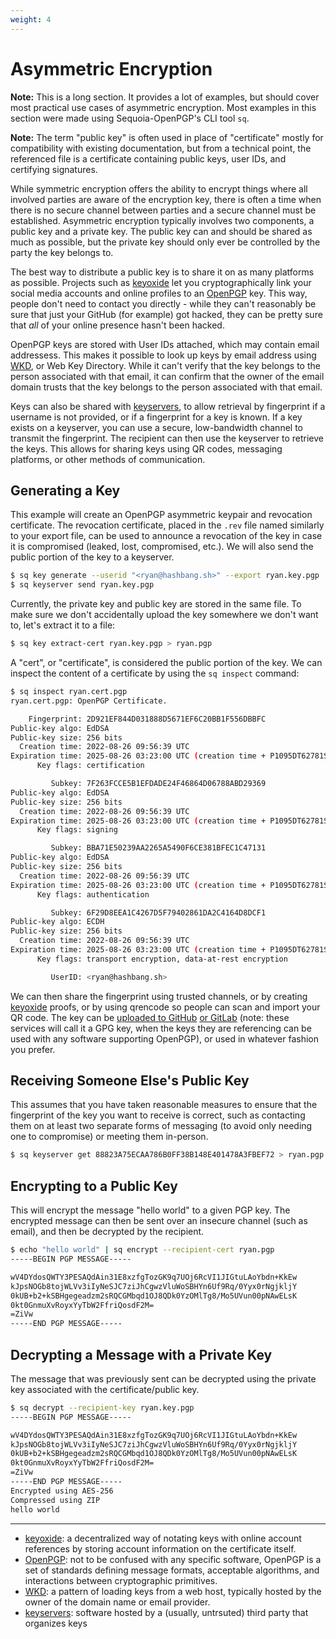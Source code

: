 ```yaml
---
weight: 4
---
```


# Asymmetric Encryption

**Note:** This is a long section. It provides a lot of examples, but should
cover most practical use cases of asymmetric encryption. Most examples in this
section were made using Sequoia-OpenPGP's CLI tool `sq`.

**Note:** The term "public key" is often used in place of "certificate" mostly
for compatibility with existing documentation, but from a technical point,
the referenced file is a certificate containing public keys, user IDs, and
certifying signatures.

While symmetric encryption offers the ability to encrypt things where all
involved parties are aware of the encryption key, there is often a time when
there is no secure channel between parties and a secure channel must be
established. Asymmetric encryption typically involves two components, a public
key and a private key. The public key can and should be shared as much as
possible, but the private key should only ever be controlled by the party the
key belongs to.

The best way to distribute a public key is to share it on as many platforms as
possible. Projects such as [keyoxide] let you cryptographically link your
social media accounts and online profiles to an [OpenPGP] key. This way, people
don't need to contact you directly - while they can't reasonably be sure that
just your GitHub (for example) got hacked, they can be pretty sure that _all_
of your online presence hasn't been hacked.

OpenPGP keys are stored with User IDs attached, which may contain email
addressess. This makes it possible to look up keys by email address using
[WKD], or Web Key Directory. While it can't verify that the key belongs to the
person associated with that email, it can confirm that the owner of the email
domain trusts that the key belongs to the person associated with that email.

Keys can also be shared with [keyservers], to allow retrieval by fingerprint
if a username is not provided, or if a fingerprint for a key is known. If a key
exists on a keyserver, you can use a secure, low-bandwidth channel to transmit
the fingerprint. The recipient can then use the keyserver to retrieve the keys.
This allows for sharing keys using QR codes, messaging platforms, or other
methods of communication.

## Generating a Key

This example will create an OpenPGP asymmetric keypair and revocation
certificate. The revocation certificate, placed in the `.rev` file named
similarly to your export file, can be used to announce a revocation of the key
in case it is compromised (leaked, lost, compromised, etc.).  We will also send
the public portion of the key to a keyserver.

```sh
$ sq key generate --userid "<ryan@hashbang.sh>" --export ryan.key.pgp
$ sq keyserver send ryan.key.pgp
```

Currently, the private key and public key are stored in the same file. To make
sure we don't accidentally upload the key somewhere we don't want to, let's
extract it to a file:

```sh
$ sq key extract-cert ryan.key.pgp > ryan.pgp
```

A "cert", or "certificate", is considered the public portion of the key. We can
inspect the content of a certificate by using the `sq inspect` command:

```sh
$ sq inspect ryan.cert.pgp
ryan.cert.pgp: OpenPGP Certificate.

    Fingerprint: 2D921EF844D031888D5671EF6C20BB1F556DBBFC
Public-key algo: EdDSA
Public-key size: 256 bits
  Creation time: 2022-08-26 09:56:39 UTC
Expiration time: 2025-08-26 03:23:00 UTC (creation time + P1095DT62781S)
      Key flags: certification

         Subkey: 7F263FCCE5B1EFDADE24F46864D06788ABD29369
Public-key algo: EdDSA
Public-key size: 256 bits
  Creation time: 2022-08-26 09:56:39 UTC
Expiration time: 2025-08-26 03:23:00 UTC (creation time + P1095DT62781S)
      Key flags: signing

         Subkey: BBA71E50239AA2265A5490F6CE381BFEC1C47131
Public-key algo: EdDSA
Public-key size: 256 bits
  Creation time: 2022-08-26 09:56:39 UTC
Expiration time: 2025-08-26 03:23:00 UTC (creation time + P1095DT62781S)
      Key flags: authentication

         Subkey: 6F29D8EEA1C4267D5F79402861DA2C4164D8DCF1
Public-key algo: ECDH
Public-key size: 256 bits
  Creation time: 2022-08-26 09:56:39 UTC
Expiration time: 2025-08-26 03:23:00 UTC (creation time + P1095DT62781S)
      Key flags: transport encryption, data-at-rest encryption

         UserID: <ryan@hashbang.sh>
```

We can then share the fingerprint using trusted channels, or by creating
[keyoxide] proofs, or by using qrencode so people can scan and import your
QR code. The key can be [uploaded to GitHub] [or GitLab] (note: these services
will call it a GPG key, when the keys they are referencing can be used with any
software supporting OpenPGP), or used in whatever fashion you prefer.

## Receiving Someone Else's Public Key

This assumes that you have taken reasonable measures to ensure that the
fingerprint of the key you want to receive is correct, such as contacting them
on at least two separate forms of messaging (to avoid only needing one to
compromise) or meeting them in-person.

```sh
$ sq keyserver get 88823A75ECAA786B0FF38B148E401478A3FBEF72 > ryan.pgp
```

## Encrypting to a Public Key

This will encrypt the message "hello world" to a given PGP key. The encrypted
message can then be sent over an insecure channel (such as email), and then
be decrypted by the recipient.

```sh
$ echo "hello world" | sq encrypt --recipient-cert ryan.pgp
-----BEGIN PGP MESSAGE-----

wV4DYdosQWTY3PESAQdAin31E8xzfgTozGK9q7UOj6RcVI1JIGtuLAoYbdn+KkEw
kJpsNOGb8tojWLVv3iIyNeSJC7ziJhCgwzVluWoSBHYn6Uf9Rq/0Yyx0rNgjkljY
0kUB+b2+kSBHgegeadzm2sRQCGMbqd1OJ8QDk0YzOMlTg8/Mo5UVun00pNAwELsK
0kt0GnmuXvRoyxYyTbW2FfriQosdF2M=
=ZiVw
-----END PGP MESSAGE-----
```

## Decrypting a Message with a Private Key

The message that was previously sent can be decrypted using the private key
associated with the certificate/public key.

```sh
$ sq decrypt --recipient-key ryan.key.pgp
-----BEGIN PGP MESSAGE-----

wV4DYdosQWTY3PESAQdAin31E8xzfgTozGK9q7UOj6RcVI1JIGtuLAoYbdn+KkEw
kJpsNOGb8tojWLVv3iIyNeSJC7ziJhCgwzVluWoSBHYn6Uf9Rq/0Yyx0rNgjkljY
0kUB+b2+kSBHgegeadzm2sRQCGMbqd1OJ8QDk0YzOMlTg8/Mo5UVun00pNAwELsK
0kt0GnmuXvRoyxYyTbW2FfriQosdF2M=
=ZiVw
-----END PGP MESSAGE-----
Encrypted using AES-256
Compressed using ZIP
hello world
```


---

* [keyoxide]: a decentralized way of notating keys with online account
  references by storing account information on the certificate itself.
* [OpenPGP]: not to be confused with any specific software, OpenPGP is a set of
  standards defining message formats, acceptable algorithms, and interactions
  between cryptographic primitives.
* [WKD]: a pattern of loading keys from a web host, typically hosted by the
  owner of the domain name or email provider.
* [keyservers]: software hosted by a (usually, untrsuted) third party that
  organizes keys 

[keyoxide]: https://keyoxide.org/
[OpenPGP]: https://en.wikipedia.org/wiki/Pretty_Good_Privacy#OpenPGP
[WKD]: https://wiki.gnupg.org/WKD
[keyservers]: https://keys.openpgp.org/about
[uploaded to GitHub]: https://docs.github.com/en/authentication/managing-commit-signature-verification/adding-a-gpg-key-to-your-github-account
[or GitLab]: https://docs.gitlab.com/ee/user/project/repository/gpg_signed_commits/#add-a-gpg-key-to-your-account
